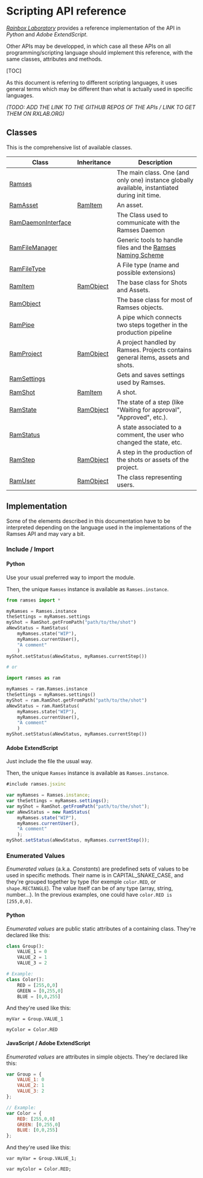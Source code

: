 # Scripting API reference

[*Rainbox Laboratory*](https://rainboxlab.org) provides a reference implementation of the API in *Python* and *Adobe ExtendScript*.

Other APIs may be developped, in which case all these APIs on all programming/scripting language should implement this reference, with the same classes, attributes and methods.

[TOC]

As this document is referring to different scripting languages, it uses general terms which may be different than what is actually used in specific languages.

*(TODO: ADD THE LINK TO THE GITHUB REPOS OF THE APIs / LINK TO GET THEM ON RXLAB.ORG)*

## Classes

This is the comprehensive list of available classes.

| Class | Inheritance | Description |
| ---- | ---- | ---- |
| [Ramses](ramses.md) | | The main class. One (and only one) instance globally available, instantiated during init time. |
| [RamAsset](ram_asset.md) | [RamItem](ram_item.md) | An asset. |
| [RamDaemonInterface](ram_daemon_interface.md) | | The Class used to communicate with the Ramses Daemon |
| [RamFileManager](ram_file_manager_.md) | | Generic tools to handle files and the [Ramses Naming Scheme](../../files/naming.md) |
| [RamFileType](ram_filetype.md) | | A File type (name and possible extensions) |
| [RamItem](ram_item.md) | [RamObject](ram_object.md) | The base class for Shots and Assets. |
| [RamObject](ram_object.md) | | The base class for most of Ramses objects. |
| [RamPipe](ram_pipe.md) | | A pipe which connects two steps together in the production pipeline |
| [RamProject](ram_project.md) | [RamObject](ram_object.md) | A project handled by Ramses. Projects contains general items, assets and shots. |
| [RamSettings](ram_settings.md) | | Gets and saves settings used by Ramses. | 
| [RamShot](ram_shot.md) | [RamItem](ram_item.md) | A shot. |
| [RamState](ram_state.md) | [RamObject](ram_object.md) | The state of a step (like "Waiting for approval", "Approved", etc.). |
| [RamStatus](ram_status.md) | | A state associated to a comment, the user who changed the state, etc. |
| [RamStep](ram_step.md) | [RamObject](ram_object.md) | A step in the production of the shots or assets of the project. |
| [RamUser](ram_user.md) | [RamObject](ram_object.md) | The class representing users. |

## Implementation

Some of the elements described in this documentation have to be interpreted depending on the language used in the implementations of the Ramses API and may vary a bit.

### Include / Import

#### Python

Use your usual preferred way to import the module.

Then, the unique `Ramses` instance is available as `Ramses.instance`.

```py
from ramses import *

myRamses = Ramses.instance
theSettings = myRamses.settings
myShot = RamShot.getFromPath("path/to/the/shot")
aNewStatus = RamStatus(
    myRamses.state("WIP"),
    myRamses.currentUser(),
    "A comment"
    )
myShot.setStatus(aNewStatus, myRamses.currentStep())

# or

import ramses as ram

myRamses = ram.Ramses.instance
theSettings = myRamses.settings()
myShot = ram.RamShot.getFromPath("path/to/the/shot")
aNewStatus = ram.RamStatus(
    myRamses.state("WIP"),
    myRamses.currentUser(),
    "A comment"
    )
myShot.setStatus(aNewStatus, myRamses.currentStep())
```

#### Adobe ExtendScript

Just include the file the usual way.

Then, the unique `Ramses` instance is available as `Ramses.instance`.

```js
#include ramses.jsxinc

var myRamses = Ramses.instance;
var theSettings = myRamses.settings();
var myShot = RamShot.getFromPath("path/to/the/shot");
var aNewStatus = new RamStatus(
    myRamses.state("WIP"),
    myRamses.currentUser(),
    "A comment"
    );
myShot.setStatus(aNewStatus, myRamses.currentStep());
```

### Enumerated Values

*Enumerated values* (a.k.a. *Constants*) are predefined sets of values to be used in specific methods. Their name is in CAPITAL_SNAKE_CASE, and they're grouped together by type (for exemple `color.RED`, or `shape.RECTANGLE`). The value itself can be of any type (array, string, number...). In the previous examples, one could have `color.RED is [255,0,0]`.

#### Python

*Enumerated values* are public static attributes of a containing class. They're declared like this:

```py
class Group():
    VALUE_1 = 0
    VALUE_2 = 1
    VALUE_3 = 2

# Example:
class Color():
    RED = [255,0,0]
    GREEN = [0,255,0]
    BLUE = [0,0,255]
```

And they're used like this:

`myVar = Group.VALUE_1`

`myColor = Color.RED`

#### JavaScript / Adobe ExtendScript

*Enumerated values* are attributes in simple objects. They're declared like this:

```js
var Group = {
    VALUE_1: 0
    VALUE_2: 1
    VALUE_3: 2
};

// Example:
var Color = {
    RED: [255,0,0]
    GREEN: [0,255,0]
    BLUE: [0,0,255]
};
```

And they're used like this:

`var myVar = Group.VALUE_1;`

`var myColor = Color.RED;`